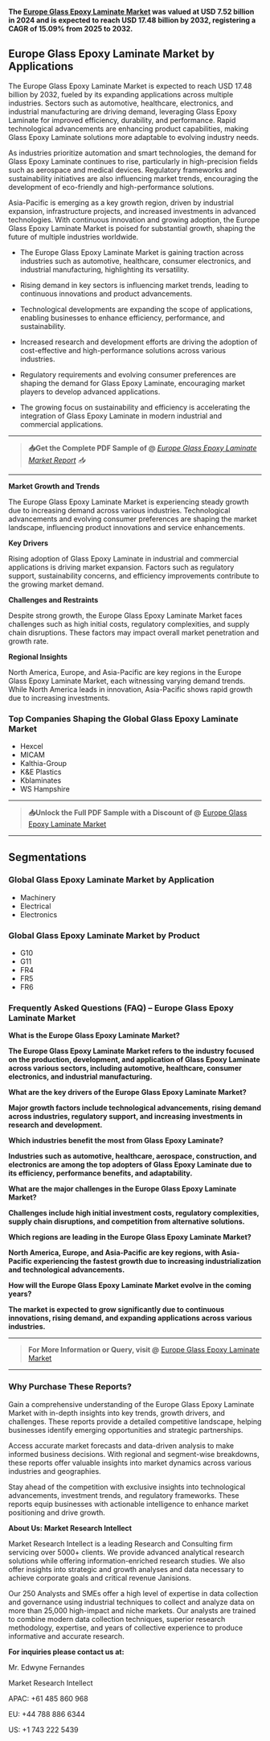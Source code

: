 <p><strong>The <a href="https://www.marketresearchintellect.com/download-sample/?rid=550583&amp;utm_source=Pulse-April-Europe&amp;utm_medium=852">Europe Glass Epoxy Laminate Market</a> was valued at USD 7.52 billion in 2024 and is expected to reach USD 17.48 billion by 2032, registering a CAGR of 15.09% from 2025 to 2032.</strong></p><h2>Europe Glass Epoxy Laminate Market by Applications&nbsp;</h2><p><p>The Europe Glass Epoxy Laminate Market is expected to reach USD 17.48 billion by 2032, fueled by its expanding applications across multiple industries. Sectors such as automotive, healthcare, electronics, and industrial manufacturing are driving demand, leveraging Glass Epoxy Laminate for improved efficiency, durability, and performance. Rapid technological advancements are enhancing product capabilities, making Glass Epoxy Laminate solutions more adaptable to evolving industry needs.</p><p>As industries prioritize automation and smart technologies, the demand for Glass Epoxy Laminate continues to rise, particularly in high-precision fields such as aerospace and medical devices. Regulatory frameworks and sustainability initiatives are also influencing market trends, encouraging the development of eco-friendly and high-performance solutions.</p><p>Asia-Pacific is emerging as a key growth region, driven by industrial expansion, infrastructure projects, and increased investments in advanced technologies. With continuous innovation and growing adoption, the Europe Glass Epoxy Laminate Market is poised for substantial growth, shaping the future of multiple industries worldwide.</p></p><ul><li><p>The Europe Glass Epoxy Laminate Market is gaining traction across industries such as automotive, healthcare, consumer electronics, and industrial manufacturing, highlighting its versatility.</p></li><li><p>Rising demand in key sectors is influencing market trends, leading to continuous innovations and product advancements.</p></li><li><p>Technological developments are expanding the scope of applications, enabling businesses to enhance efficiency, performance, and sustainability.</p></li><li><p>Increased research and development efforts are driving the adoption of cost-effective and high-performance solutions across various industries.</p></li><li><p>Regulatory requirements and evolving consumer preferences are shaping the demand for Glass Epoxy Laminate, encouraging market players to develop advanced applications.</p></li><li><p>The growing focus on sustainability and efficiency is accelerating the integration of Glass Epoxy Laminate in modern industrial and commercial applications.</p></li></ul><hr /><blockquote><p><strong><span class="font-[700]">📥Get the Complete PDF Sample of @ </span></strong><em><span class="font-[700]"><a href="https://www.marketresearchintellect.com/download-sample/?rid=550583&amp;utm_source=Pulse-April-Europe&amp;utm_medium=852" target="_blank" data-tracking-control-name="article-ssr-frontend-pulse_little-text-block" data-tracking-will-navigate="" data-test-link="">Europe Glass Epoxy Laminate Market Report</a>&nbsp;📥</span></em></p></blockquote><hr /><p class="" data-start="77" data-end="360"><strong data-start="77" data-end="105">Market Growth and Trends</strong></p><p class="" data-start="77" data-end="360">The Europe Glass Epoxy Laminate Market is experiencing steady growth due to increasing demand across various industries. Technological advancements and evolving consumer preferences are shaping the market landscape, influencing product innovations and service enhancements.</p><p class="" data-start="362" data-end="606"><strong data-start="362" data-end="377">Key Drivers</strong></p><p class="" data-start="362" data-end="606">Rising adoption of Glass Epoxy Laminate in industrial and commercial applications is driving market expansion. Factors such as regulatory support, sustainability concerns, and efficiency improvements contribute to the growing market demand.</p><p class="" data-start="608" data-end="849"><strong data-start="608" data-end="637">Challenges and Restraints</strong></p><p class="" data-start="608" data-end="849">Despite strong growth, the Europe Glass Epoxy Laminate Market faces challenges such as high initial costs, regulatory complexities, and supply chain disruptions. These factors may impact overall market penetration and growth rate.</p><p class="" data-start="851" data-end="1095"><strong data-start="851" data-end="872">Regional Insights</strong></p><p class="" data-start="851" data-end="1095">North America, Europe, and Asia-Pacific are key regions in the Europe Glass Epoxy Laminate Market, each witnessing varying demand trends. While North America leads in innovation, Asia-Pacific shows rapid growth due to increasing investments.</p><p><h3>Top Companies Shaping the Global Glass Epoxy Laminate Market </h3><ul><li>Hexcel</li><li>MICAM</li><li>Kalthia-Group</li><li>K&E Plastics</li><li>Kblaminates</li><li>WS Hampshire</li></ul></p><hr /><blockquote><p><strong>📥Unlock the Full PDF Sample with a Discount of @</strong> <a href="https://www.marketresearchintellect.com/ask-for-discount/?rid=550583&amp;utm_source=Pulse-April-Europe&amp;utm_medium=852">Europe Glass Epoxy Laminate Market</a></p></blockquote><hr /><p><h2>Segmentations</h2><h3>Global Glass Epoxy Laminate Market by Application</h3><ul><li>Machinery</li><li>Electrical</li><li>Electronics</li></ul><h3>Global Glass Epoxy Laminate Market by Product</h3><ul><li>G10</li><li>G11</li><li>FR4</li><li>FR5</li><li>FR6</li></ul></p><h3><strong>Frequently Asked Questions (FAQ) &ndash; Europe Glass Epoxy Laminate Market</strong></h3><p><strong>What is the Europe Glass Epoxy Laminate Market?</strong></p><p><strong>The Europe Glass Epoxy Laminate Market refers to the industry focused on the production, development, and application of Glass Epoxy Laminate across various sectors, including automotive, healthcare, consumer electronics, and industrial manufacturing.</strong></p><p><strong>What are the key drivers of the Europe Glass Epoxy Laminate Market?</strong></p><p><strong>Major growth factors include technological advancements, rising demand across industries, regulatory support, and increasing investments in research and development.</strong></p><p><strong>Which industries benefit the most from Glass Epoxy Laminate?</strong></p><p><strong>Industries such as automotive, healthcare, aerospace, construction, and electronics are among the top adopters of Glass Epoxy Laminate due to its efficiency, performance benefits, and adaptability.</strong></p><p><strong>What are the major challenges in the Europe Glass Epoxy Laminate Market?</strong></p><p><strong>Challenges include high initial investment costs, regulatory complexities, supply chain disruptions, and competition from alternative solutions.</strong></p><p><strong>Which regions are leading in the Europe Glass Epoxy Laminate Market?</strong></p><p><strong>North America, Europe, and Asia-Pacific are key regions, with Asia-Pacific experiencing the fastest growth due to increasing industrialization and technological advancements.</strong></p><p><strong>How will the Europe Glass Epoxy Laminate Market evolve in the coming years?</strong></p><p><strong>The market is expected to grow significantly due to continuous innovations, rising demand, and expanding applications across various industries.</strong></p><hr /><blockquote><p><span class="font-[700]"><strong>For More Information or Query, visit&nbsp;@</strong>&nbsp;</span><span class="font-[700]"><a href="https://www.marketresearchintellect.com/product/global-glass-epoxy-laminate-market-size-forecast/?utm_source=Linkedin&utm_medium=852" target="_blank" data-tracking-control-name="article-ssr-frontend-pulse_little-text-block" data-tracking-will-navigate="" data-test-link="">Europe Glass Epoxy Laminate Market</a></span></p></blockquote><hr /><h3><strong data-start="0" data-end="31">Why Purchase These Reports?</strong></h3><p class="" data-start="35" data-end="297">Gain a comprehensive understanding of the Europe Glass Epoxy Laminate Market with in-depth insights into key trends, growth drivers, and challenges. These reports provide a detailed competitive landscape, helping businesses identify emerging opportunities and strategic partnerships.</p><p class="" data-start="299" data-end="540">Access accurate market forecasts and data-driven analysis to make informed business decisions. With regional and segment-wise breakdowns, these reports offer valuable insights into market dynamics across various industries and geographies.</p><p class="" data-start="542" data-end="784">Stay ahead of the competition with exclusive insights into technological advancements, investment trends, and regulatory frameworks. These reports equip businesses with actionable intelligence to enhance market positioning and drive growth.</p><p><strong><span class="font-[700]">About Us: Market Research Intellect</span></strong></p><p><span class="">Market Research Intellect is a leading Research and Consulting firm servicing over 5000+ clients. We provide advanced analytical research solutions while offering information-enriched research studies.&nbsp;</span>We also offer insights into strategic and growth analyses and data necessary to achieve corporate goals and critical revenue Janisions.</p><p><span class="">Our 250 Analysts and SMEs offer a high level of expertise in data collection and governance using industrial techniques to collect and analyze data on more than 25,000 high-impact and niche markets. Our analysts are trained to combine modern data collection techniques, superior research methodology, expertise, and years of collective experience to produce informative and accurate research.</span></p><p><strong>For inquiries please contact us at:</strong></p><p>Mr. Edwyne Fernandes</p><p>Market Research Intellect</p><p>APAC: +61 485 860 968</p><p>EU: +44 788 886 6344</p><p>US: +1 743 222 5439</p>